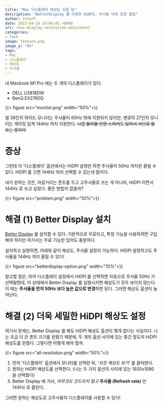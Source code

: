 ```yaml
---
title: "Mac 디스플레이 해상도 조절 팁"
description: "BetterDisplay 를 이용한 HiDPI, 주사율 미세 조정 꿀팁"
author: InterP
date: 2023-04-18 14:04:01 +0900
url: /mac-display-resolution-adjustment
categories:
- Tech
image: feature.png
image_y: "6%"
tags:
- Mac
- 디스플레이
- 해상도
- 주사율
---
```


내 Macbook M1 Pro 에는 두 개의 디스플레이가 있다.

- DELL U3818DW
- BenQ EX2780Q

{{< figure src="monitor.png" width="50%">}}

델 38인치 와이드 모니터는 주사율이 60Hz 밖에 지원되지 않지만, 벤큐의 27인치 모니터는 게이밍 답게 144Hz 까지 지원한다. ~~나름 들어줄 만한 스피커도 있어서 서브로 잘 쓰는 중이다~~ 

# 증상

그런데 이 '디스플레이' 옵션에서는 HiDPI 설정만 하면 주사율이 50Hz 까지만 올릴 수 있다. HiDPI 를 끄면 144Hz 까지 선택할 수 있는데 말이다.

내가 원하는 것은, 자글거리는 폰트를 두고 고주사율로 쓰는 게 아니라, HiDPI 이면서 144Hz 로 쓰고 싶었다. 좋은 방법이 없을까?

{{< figure src="problem.png" width="50%">}}

# 해결 (1) Better Display 설치

[Better Display](https://github.com/waydabber/BetterDisplay) 를 설치할 수 있다. 기본적으로 무료이고, 특정 기능을 사용하려면 구입해야 하지만 여기서는 무료 기능만 있어도 충분하다.

설치하고 실행하면, 아래와 같이 해상도, 주사율 설정이 가능하다. HiDPI 설정하고도 주사율을 144Hz 까지 올릴 수 있다!

{{< figure src="betterdisplay-option.png" width="70%">}}

참고할 점은, 아까 디스플레이 설정에서 HiDPI 를 선택하면 자동으로 주사율 50Hz 가 선택될텐데, 이 상태에서 Better Display 를 실행시키면 해상도가 모두 보이지 않는다. 이 때는 **주사율을 먼저 50Hz 보다 높은 값으로 변경**하면 된다. 그러면 해상도 옵션이 늘어난다.

# 해결 (2) 더욱 세밀한 HiDPI 해상도 설정

여기서 문제는, Better Display 를 해도 HiDPI 해상도 옵션이 몇개 없다는 사실이다. 나는 조금 더 큰 폰트 크기를 원했기 때문에, 두 개의 옵션 사이에 있는 중간 정도의 HiDPI 해상도를 원했다. 그렇다면 어떻게 해야 할까.

{{< figure src="all-resolution.png" width="50%">}}

1. 먼저 '디스플레이' 옵션에서 모니터를 선택한 뒤, '*모든 해상도 보기*' 를 클릭한다.
1. 원하는 HiDPI 해상도를 선택한다. (나는 두 가지 옵션의 사이에 있는 1920x1080 을 선택했다)
1. Better Display 에 가서, *아무것도 건드리지 말고* **주사율 (Refresh rate)** 만 144Hz 로 올린다.

그러면 원하는 해상도로 고주사율의 디스플레이를 사용할 수 있다!
